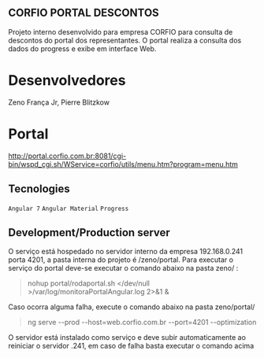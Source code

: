 ## CORFIO PORTAL DESCONTOS

Projeto interno desenvolvido para empresa CORFIO para consulta de descontos do portal dos representantes. O portal realiza a consulta dos dados do progress e exibe em interface Web.

# Desenvolvedores
  Zeno França Jr,
  Pierre Blitzkow
  
# Portal

http://portal.corfio.com.br:8081/cgi-bin/wspd_cgi.sh/WService=corfio/utils/menu.htm?program=menu.htm

## Tecnologies

`Angular 7`
`Angular Material`
`Progress`

## Development/Production server


O serviço está hospedado no servidor interno da empresa 192.168.0.241 porta 4201, a pasta interna do projeto é /zeno/portal. Para executar o serviço do portal deve-se executar o comando abaixo na pasta zeno/ :

> nohup portal/rodaportal.sh  </dev/null >/var/log/monitoraPortalAngular.log 2>&1 &

Caso ocorra alguma falha, execute o comando abaixo na pasta zeno/portal/

> ng serve --prod --host=web.corfio.com.br --port=4201 --optimization

O servidor está instalado como serviço e deve subir automaticamente ao reiniciar o servidor .241, em caso de falha basta executar o comando acima 
